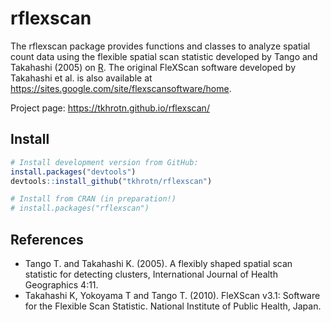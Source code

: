 # rflexscan
The rflexscan package provides functions and classes to analyze spatial count data using the flexible spatial scan statistic developed by Tango and Takahashi (2005) on [R](https://www.r-project.org/). The original FleXScan software developed by Takahashi et al. is also available at https://sites.google.com/site/flexscansoftware/home.

Project page: <https://tkhrotn.github.io/rflexscan/>

## Install
```r
# Install development version from GitHub:
install.packages("devtools")
devtools::install_github("tkhrotn/rflexscan")

# Install from CRAN (in preparation!)
# install.packages("rflexscan")
```

## References
 * Tango T. and Takahashi K. (2005). A flexibly shaped spatial scan statistic for detecting clusters, International Journal of Health Geographics 4:11.
 * Takahashi K, Yokoyama T and Tango T. (2010). FleXScan v3.1: Software for the Flexible Scan Statistic. National Institute of Public Health, Japan.
